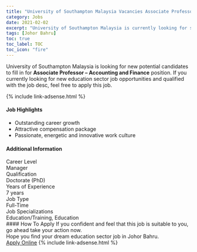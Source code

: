 ```yaml
---
title: "University of Southampton Malaysia Vacancies Associate Professor – Accounting and Finance" 
category: Jobs 
date: 2021-02-02 
excerpt: "University of Southampton Malaysia is currently looking for suitable person to fill in the Associate Professor – Accounting and Finance which positioned at Johor Bahru" 
tags: [Johor Bahru] 
toc: true 
toc_label: TOC 
toc_icon: "fire" 
--- 
```


<p>University of Southampton Malaysia is looking for new potential candidates to fill in for <b>Associate Professor – Accounting and Finance</b> position. If you currently looking for new education sector job opportunities and qualified with the job desc, feel free to apply this job.
</p>{% include link-adsense.html %} 
 <div><div><h4>Job Highlights</h4></div><div><ul><li><div><div><div><div></div></div></div><div><span>Outstanding career growth</span></div></div></li><li><div><div><div><div></div></div></div><div><span>Attractive compensation package</span></div></div></li><li><div><div><div><div></div></div></div><div><span>Passionate, energetic and innovative work culture</span></div></div></li></ul></div></div> 
<div><div><h4>Additional Information</h4></div><div><div><div><div><div><div><div><span>Career Level</span></div><div><span>Manager</span></div></div></div></div><div><div><div><div><span>Qualification</span></div><div><span>Doctorate (PhD)</span></div></div></div></div><div><div><div><div><span>Years of Experience</span></div><div><span>7 years</span></div></div></div></div><div><div><div><div><span>Job Type</span></div><div><span>Full-Time</span></div></div></div></div><div><div><div><div><span>Job Specializations</span></div><div><span>Education/Training, Education</span></div></div></div></div></div></div></div></div> 
#### How To Apply 
If you confident and feel that this job is suitable to you, go ahead take your action now. <br/> 
Hope you find your dream education sector job in Johor Bahru. <br/> 
<a href="https://www.jobstreet.com.my/en/job/associate-professor-accounting-and-finance-4467865?jobId=jobstreet-my-job-4467865&sectionRank=27&token=0~1d76b00e-0d88-4e00-b30c-806133f1fa2c&fr=SRP%20View%20In%20New%20Ta" class="btn btn--info" target="_blank" rel="nofollow noopenner">Apply Online</a> 
{% include link-adsense.html %} 